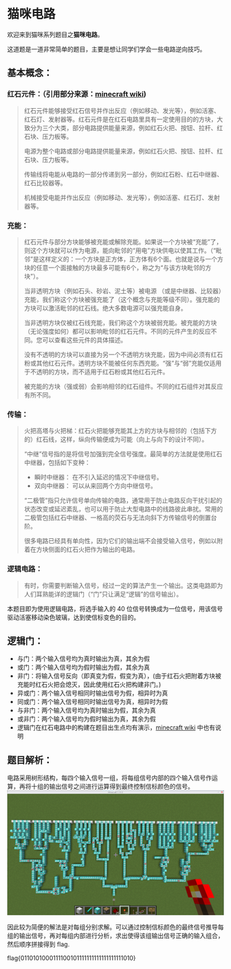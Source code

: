 # 猫咪电路

欢迎来到猫咪系列题目之**猫咪电路**。

这道题是一道非常简单的题目，主要是想让同学们学会一些电路逆向技巧。

## 基本概念：
### 红石元件：（引用部分来源：[minecraft wiki](https://minecraft-zh.gamepedia.com/%E7%BA%A2%E7%9F%B3%E7%94%B5%E8%B7%AF))
> 红石元件能够接受红石信号并作出反应（例如移动、发光等），例如活塞、红石灯、发射器等。红石元件是在红石电路里具有一定使用目的的方块，大致分为三个大类，部分电路提供能量来源，例如红石火把、按钮、拉杆、红石块、压力板等。
> 
> 电源为整个电路或部分电路提供能量来源，例如红石火把、按钮、拉杆、红石块、压力板等。
> 
> 传输线将电能从电路的一部分传递到另一部分，例如红石粉、红石中继器、红石比较器等。
> 
> 机械接受电能并作出反应（例如移动、发光等），例如活塞、红石灯、发射器等。
### 充能：
> 红石元件与部分方块能够被充能或解除充能。如果说一个方块被“充能”了，则这个方块就可以作为电源，能向毗邻的“用电”方块供电以使其工作。（“毗邻”是这样定义的：一个方块是正方体，正方体有6个面。也就是说与一个方块的任意一个面接触的方块最多可能有6个，称之为“与该方块毗邻的方块”）。
> 
> 当非透明方块（例如石头、砂岩、泥土等）被电源 （或是中继器、比较器）充能，我们称这个方块被强充能了（这个概念与充能等级不同）。强充能的方块可以激活毗邻的红石线。绝大多数电源可以强充能自身。
> 
> 当非透明方块仅被红石线充能，我们称这个方块被弱充能。被充能的方块（无论强度如何）都可以影响毗邻的红石元件。不同的元件产生的反应不同。您可以查看这些元件的具体描述。
> 
> 没有不透明的方块可以直接为另一个不透明方块充能，因为中间必须有红石粉或其他红石元件。透明方块不能被任何东西充能。“强”与“弱”充能仅适用于不透明的方块，而不适用于红石粉或其他红石元件。
> 
> 被充能的方块（强或弱）会影响相邻的红石组件。不同的红石组件对其反应有所不同。
### 传输：
> 火把高塔与火把梯：红石火把能够充能其上方的方块与相邻的（包括下方的）红石线，这样，纵向传输便成为可能（向上与向下的设计不同）。
> 
> “中继”信号指的是将信号加强到完全信号强度。最简单的方法就是使用红石中继器，包括如下变种：
> 
> - 瞬时中继器： 在不引入延迟的情况下中继信号。
> - 双向中继器： 可以从来回两个方向中继信号。
> 
>  “二极管”指只允许信号单向传输的电路，通常用于防止电路反向干扰引起的状态改变或延迟紊乱，也可以用于防止大型电路中的线路彼此串扰。常用的二极管包括红石中继器、一格高的荧石与无法向斜下方传输信号的倒置台阶。
> 
> 很多电路已经具有单向性，因为它们的输出端不会接受输入信号，例如以附着在方块侧面的红石火把作为输出的电路。 
### 逻辑电路：
>  有时，你需要判断输入信号，经过一定的算法产生一个输出。这类电路即为人们耳熟能详的逻辑门（“门”只让满足“逻辑”的信号输出）。

本题目即为使用逻辑电路，将选手输入的 40 位信号转换成为一位信号，用该信号驱动活塞移动染色玻璃，达到使信标变色的目的。
## 逻辑门：
- 与门：两个输入信号均为真时输出为真，其余为假
- 或门：两个输入信号均为假时输出为假，其余为真
- 非门：将输入信号反向（即真变为假，假变为真），(由于红石火把附着方块被充能时红石火把会熄灭，因此使用红石火把构建非门。)
- 异或门：两个输入信号相同时输出信号为假，相异时为真
- 同或门：两个输入信号相同时输出信号为真，相异时为假
- 与非门：两个输入信号均为真时输出为假，其余为真
- 或非门：两个输入信号均为假时输出为真，其余为假
- 逻辑门在红石电路中的构建在题目出生点均有演示，[minecraft wiki](https://minecraft-zh.gamepedia.com/%E6%95%99%E7%A8%8B/%E5%9F%BA%E6%9C%AC%E9%80%BB%E8%BE%91%E9%97%A8) 中也有说明

## 题目解析：
电路采用树形结构，每四个输入信号一组，将每组信号内部的四个输入信号作运算，再将十组的输出信号之间进行运算得到最终控制信标颜色的信号。
![circuit](images/circuit.png)

因此较为简便的解法是对每组分别求解。可以通过控制信标颜色的最终信号推导每组的输出信号，再对每组内部进行分析，求出使得该组输出信号正确的输入组合，然后顺序拼接得到 flag.

flag{0110101000111100101111111111111111111010}
